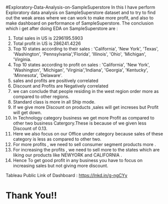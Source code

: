 #Exploratory-Data-Analysis-on-SampleSuperstore
In this I have  perform Exploratory data analysis on SampleSuperstore dataset and to try to find out the weak areas where we can work to make more profit, and also to make dashboard on performance of SampleSuperstore. 
The conclusion which i get after doing EDA on SampleSuperstore are :
1.   Total sales in US is 2296195.5903
2.   Total profit in US is 286241.4226
3.   Top 10 states according to their sales : 'California', 'New York', 'Texas', 'Washington', 'Pennsylvania','Florida', 'Illinois', 'Ohio', 'Michigan', 'Virginia.
4.   Top 10 states according to profit on sales : 'California', 'New York', 'Washington', 'Michigan', 'Virginia','Indiana', 'Georgia', 'Kentucky', 'Minnesota', 'Delaware'.
5.   sales and profits are positively correlated
6.   Discount and Profits are Negatively correlated
7.   we can conclude that people residing in the west region order more as compared to other regions.
8.   Standard class is more in all Ship mode.
9.   If we give more Discount on products ,sales will get increses but Profit will get down.
10.  In Technology category business we get more Profit as compared to other two business Catergory.These is because of we given less Discount of 0.13.
11.  Here we also focus on our Office under category because sales of these category is less as compared to other two.
12.  For more profits , we need to sell consumer segment products more .
13.  For increasing the profits , we need to sell more to the states which are liking our products like NEWYORK and CALIFORNIA .
14.  Hence To get good profit in any business you have to focus on increasing sales but not giving more discount.


Tableau Public Link of Dashboard : https://lnkd.in/g-ngCYy

# Thank You!!
